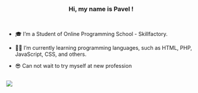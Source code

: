<h3 align="center"> Hi, my name is Pavel !</h3><br>

- 🎓 I’m a Student of Online Programming School - Skillfactory.
- ✍🏻 I’m currently learning programming languages, such as HTML, PHP, JavaScript, CSS, and others.

- 😎 Can not wait to try myself at new profession
<br>
<img align="center" src="https://github-readme-stats.vercel.app/api/wakatime?username=doomscourge416&layout=compact&theme=onedark&bg_color=0c1415">



<!--

- 📫 How to reach me ...
- 😄 Pronouns: ...
- ⚡ Fun fact: ...

--->
